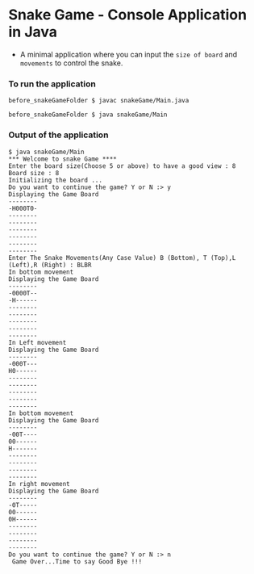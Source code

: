 # Snake Game - Console Application in Java 

+ A minimal application where you can input the `size of board` and `movements` to control the snake.

### To run the application 

```
before_snakeGameFolder $ javac snakeGame/Main.java

before_snakeGameFolder $ java snakeGame/Main
```

### Output of the application
```
$ java snakeGame/Main
*** Welcome to snake Game **** 
Enter the board size(Choose 5 or above) to have a good view : 8
Board size : 8
Initializing the board ...
Do you want to continue the game? Y or N :> y
Displaying the Game Board
--------
-H000T0-
--------
--------
--------
--------
--------
--------
Enter The Snake Movements(Any Case Value) B (Bottom), T (Top),L (Left),R (Right) : BLBR
In bottom movement
Displaying the Game Board
--------
-0000T--
-H------
--------
--------
--------
--------
--------
In Left movement
Displaying the Game Board
--------
-000T---
H0------
--------
--------
--------
--------
--------
In bottom movement
Displaying the Game Board
--------
-00T----
00------
H-------
--------
--------
--------
--------
In right movement
Displaying the Game Board
--------
-0T-----
00------
0H------
--------
--------
--------
--------
Do you want to continue the game? Y or N :> n
 Game Over...Time to say Good Bye !!!
```